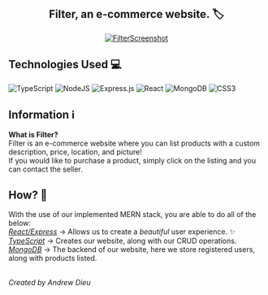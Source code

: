 <h2 align="center">
Filter, an e-commerce website. 🏷️
</h2> 


<p align="center">
  <a href="#" target="_blank" rel="noreferrer"><img src="https://i.imgur.com/DWHJLcY.png" alt="FilterScreenshot"></a>
</p>

## Technologies Used 💻
![TypeScript](https://img.shields.io/badge/typescript-%23007ACC.svg?style=for-the-badge&logo=typescript&logoColor=white) ![NodeJS](https://img.shields.io/badge/node.js-6DA55F?style=for-the-badge&logo=node.js&logoColor=white) ![Express.js](https://img.shields.io/badge/express.js-%23404d59.svg?style=for-the-badge&logo=express&logoColor=%2361DAFB) ![React](https://img.shields.io/badge/react-%2320232a.svg?style=for-the-badge&logo=react&logoColor=%2361DAFB) ![MongoDB](https://img.shields.io/badge/MongoDB-%234ea94b.svg?style=for-the-badge&logo=mongodb&logoColor=white) ![CSS3](https://img.shields.io/badge/css3-%231572B6.svg?style=for-the-badge&logo=css3&logoColor=white)

## Information ℹ️
**What is Filter?** <br>
Filter is an e-commerce website where you can list products with a custom description, price, location, and picture! <br>
If you would like to purchase a product, simply click on the listing and you can contact the seller.

## How? 🤔
With the use of our implemented MERN stack, you are able to do all of the below: <br>
<ins>*React/Express*</ins> → Allows us to create a *beautiful* user experience. ✨ <br>
<ins>*TypeScript*</ins> → Creates our website, along with our CRUD operations. <br>
<ins>*MongoDB*</ins> →  The backend of our website, here we store registered users, along with products listed. <br> <br>

*Created by Andrew Dieu*

